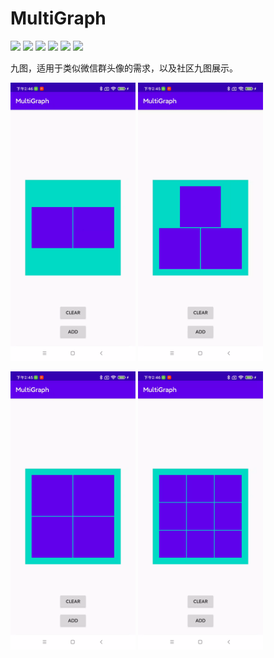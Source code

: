 # MultiGraph
![](https://img.shields.io/badge/platform-android-orange.svg)
![](https://img.shields.io/badge/language-kotlin-yellow.svg)
![](https://jitpack.io/v/com.iwdael/multigraph.svg)
![](https://img.shields.io/badge/build-passing-brightgreen.svg)
![](https://img.shields.io/badge/license-apache--2.0-green.svg)
![](https://img.shields.io/badge/api-19+-green.svg)

九图，适用于类似微信群头像的需求，以及社区九图展示。

<img src="screenshot/QtScrcpy_20211227_144613_601.webp" width="200px"/> <img src="screenshot/QtScrcpy_20211227_144550_769.webp" width="200px"/>

<img src="screenshot/QtScrcpy_20211227_144600_171.webp" width="200px"/> <img src="screenshot/QtScrcpy_20211227_144610_553.webp" width="200px"/>
